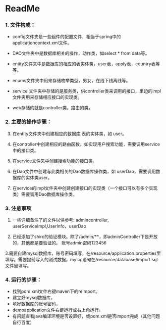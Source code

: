# ReadMe


### 1. 文件构成：

- config文件夹是一些组件的配置文件，相当于spring中的applicationcontext.xml文件。

- DAO文件夹中是数据库相关的操作，动作类，如select * from data等。

- entity文件夹中是数据库的相应的表实体类，user表，apply表，country表等等。

- enums文件夹中用来存储枚举类型，男女，在线下线离线等。

- service 文件夹中存储的是服务类，供controller类来调用的接口，里边的impl文件夹用来存储相应接口的实现类。

- web存储的就是controller类，路由的类。

### 2. 主要的操作步骤：

3. 在entity文件夹中创建相应的数据库 表的实体类，如 user。

1. 在controller中创建相应的路由函数，如实现用户搜索功能，需要调用service中的接口类。

1. 在service文件夹中创建搜索功能的接口类。

2. 在Dao文件中创建与此类相关的Dao数据库操作类，如 userDao，需要调用数据库的实体类user。

3. 在service的impl文件夹中创建创建接口的实现类（一个接口可以有多个实现类）需要调用Dao数据库操作类。

### 3. 注意事项

1. 一些详细备注了的文件以供参考: admincontroller, userServiceImpl,UserInfo，userDao

2. 已经添加了shiro的验证模块。除了/admin/**，即adminController下是开放的，其他都是要验证的。
账号admin密码123456

3.需要自建mysql数据库，账号密码填写，在/resource/application.properties里填写。需要提前写入的测试数据，mysql语句在/resource/database/import.sql文件里填写。

### 4. 运行的步骤：

- 找到pom.xml文件右键maven下的reimport，
- 建立好mysql数据库，
- 填好数据库的账号密码，
- demoapplication文件右键运行或右上角运行。
- 有问题查看java编译环境是否设置好，或pom.xml是否import完成（其他问题自行百度）

